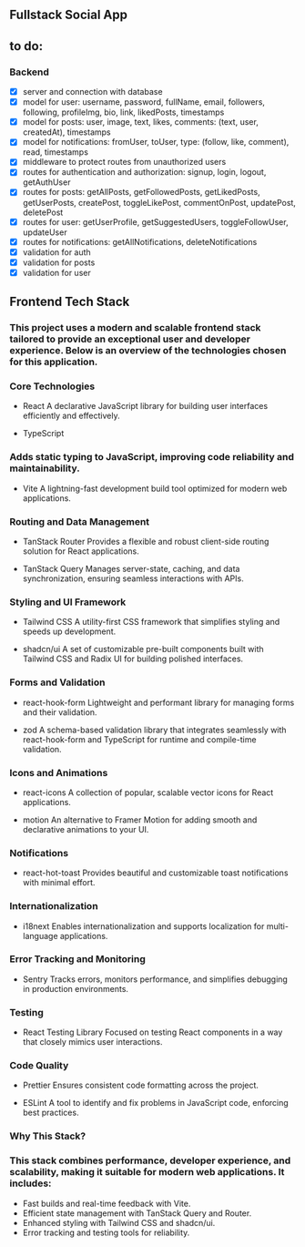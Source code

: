 ## Fullstack Social App

## to do:

### Backend

-   [x] server and connection with database
-   [x] model for user: username, password, fullName, email, followers, following, profileImg, bio, link, likedPosts, timestamps
-   [x] model for posts: user, image, text, likes, comments: (text, user, createdAt), timestamps
-   [x] model for notifications: fromUser, toUser, type: (follow, like, comment), read, timestamps
-   [x] middleware to protect routes from unauthorized users
-   [x] routes for authentication and authorization: signup, login, logout, getAuthUser
-   [x] routes for posts: getAllPosts, getFollowedPosts, getLikedPosts, getUserPosts, createPost, toggleLikePost, commentOnPost, updatePost, deletePost
-   [x] routes for user: getUserProfile, getSuggestedUsers, toggleFollowUser, updateUser
-   [x] routes for notifications: getAllNotifications, deleteNotifications
-   [x] validation for auth
-   [x] validation for posts
-   [x] validation for user

## Frontend Tech Stack

### This project uses a modern and scalable frontend stack tailored to provide an exceptional user and developer experience. Below is an overview of the technologies chosen for this application.

### Core Technologies

-   React
    A declarative JavaScript library for building user interfaces efficiently and effectively.

-   TypeScript

### Adds static typing to JavaScript, improving code reliability and maintainability.

-   Vite
    A lightning-fast development build tool optimized for modern web applications.

### Routing and Data Management

-   TanStack Router
    Provides a flexible and robust client-side routing solution for React applications.

-   TanStack Query
    Manages server-state, caching, and data synchronization, ensuring seamless interactions with APIs.

### Styling and UI Framework

-   Tailwind CSS
    A utility-first CSS framework that simplifies styling and speeds up development.

-   shadcn/ui
    A set of customizable pre-built components built with Tailwind CSS and Radix UI for building polished interfaces.

### Forms and Validation

-   react-hook-form
    Lightweight and performant library for managing forms and their validation.

-   zod
    A schema-based validation library that integrates seamlessly with react-hook-form and TypeScript for runtime and compile-time validation.

### Icons and Animations

-   react-icons
    A collection of popular, scalable vector icons for React applications.

-   motion
    An alternative to Framer Motion for adding smooth and declarative animations to your UI.

### Notifications

-   react-hot-toast
    Provides beautiful and customizable toast notifications with minimal effort.

### Internationalization

-   i18next
    Enables internationalization and supports localization for multi-language applications.

### Error Tracking and Monitoring

-   Sentry
    Tracks errors, monitors performance, and simplifies debugging in production environments.

### Testing

-   React Testing Library
    Focused on testing React components in a way that closely mimics user interactions.

### Code Quality

-   Prettier
    Ensures consistent code formatting across the project.

-   ESLint
    A tool to identify and fix problems in JavaScript code, enforcing best practices.

### Why This Stack?

### This stack combines performance, developer experience, and scalability, making it suitable for modern web applications. It includes:

-   Fast builds and real-time feedback with Vite.
-   Efficient state management with TanStack Query and Router.
-   Enhanced styling with Tailwind CSS and shadcn/ui.
-   Error tracking and testing tools for reliability.
